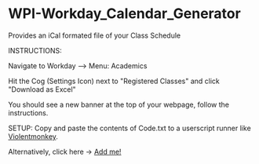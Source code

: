 # WPI-Workday_Calendar_Generator
Provides an iCal formated file of your Class Schedule


INSTRUCTIONS:

Navigate to Workday --> Menu: Academics

Hit the Cog (Settings Icon) next to "Registered Classes" and click "Download as Excel"

You should see a new banner at the top of your webpage, follow the instructions.


SETUP:
Copy and paste the contents of Code.txt to a userscript runner like [Violentmonkey](https://violentmonkey.github.io/).

Alternatively, click here → [Add me!](https://raw.githubusercontent.com/hello-there-reader-how-are-you/WPI-Workday_Calendar_Generator/main/Workday_iCal.user.js)
